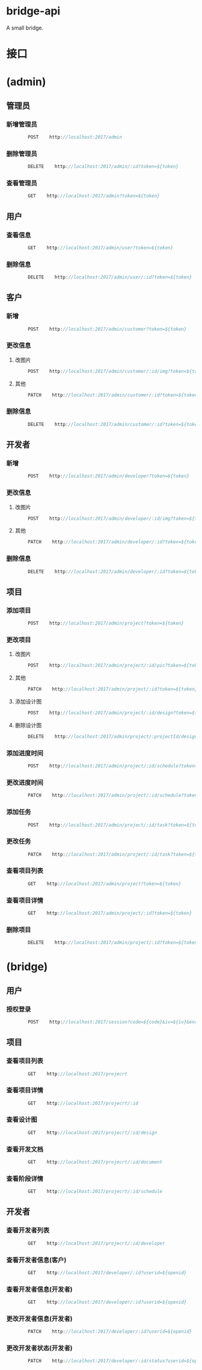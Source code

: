 # bridge-api
A small bridge.

# 接口

# (admin)
## 管理员
### 新增管理员
```js
		POST    http://localhost:2017/admin
```
### 删除管理员
```js
		DELETE    http://localhost:2017/admin/:id?token=${token}
```
### 查看管理员
```js
		GET    http://localhost:2017/admin?token=${token}
```
## 用户
### 查看信息
```js
		GET    http://localhost:2017/admin/user?token=${token}
```
### 删除信息
```js
		DELETE    http://localhost:2017/admin/user/:id?token=${token}
```
## 客户
### 新增
```js
		POST    http://localhost:2017/admin/customer?token=${token}
```
### 更改信息
1. 改图片
```js
		POST    http://localhost:2017/admin/customer/:id/img?token=${token}
```
2. 其他
```js
		PATCH    http://localhost:2017/admin/customer/:id?token=${token}
```
### 删除信息
```js
		DELETE    http://localhost:2017/admin/customer/:id?token=${token}
```
## 开发者
### 新增
```js
		POST    http://localhost:2017/admin/developer?token=${token}
```
### 更改信息
1. 改图片
```js
		POST    http://localhost:2017/admin/developer/:id/img?token=${token}
```
2. 其他
```js
		PATCH    http://localhost:2017/admin/developer/:id?token=${token}
```
### 删除信息
```js
		DELETE    http://localhost:2017/admin/developer/:id?token=${token}
```
## 项目
### 添加项目
```js
		POST    http://localhost:2017/admin/project?token=${token}
```
### 更改项目
1. 改图片
```js
		POST    http://localhost:2017/admin/project/:id/pic?token=${token}
```
2. 其他
```js
		PATCH    http://localhost:2017/admin/project/:id?token=${token}
```
3. 添加设计图
```js
		POST    http://localhost:2017/admin/project/:id/design?token=${token}
```
4. 删除设计图
```js
		DELETE    http://localhost:2017/admin/project/:projectId/design/:designId?token=${token}
```
### 添加进度时间
```js
		POST    http://localhost:2017/admin/project/:id/schedule?token=${token}
```
### 更改进度时间
```js
		PATCH    http://localhost:2017/admin/project/:id/schedule?token=${token}
```
### 添加任务
```js
		POST    http://localhost:2017/admin/project/:id/task?token=${token}
```
### 更改任务
```js
		PATCH    http://localhost:2017/admin/project/:id/task?token=${token}
```
### 查看项目列表
```js
		GET    http://localhost:2017/admin/project?token=${token}
```
### 查看项目详情
```js
		GET    http://localhost:2017/admin/project/:id?token=${token}
```
### 删除项目
```js
		DELETE    http://localhost:2017/admin/project/:id?token=${token}
```



# (bridge)
## 用户
### 授权登录
```js
		POST    http://localhost:2017/session?code=${code}&iv=${iv}&encryptedData=${encryptedData}
```
## 项目
### 查看项目列表
```js
		GET    http://localhost:2017/projecrt
```
### 查看项目详情
```js
		GET    http://localhost:2017/projecrt/:id
```
### 查看设计图
```js
		GET    http://localhost:2017/projecrt/:id/design
```
### 查看开发文档
```js
		GET    http://localhost:2017/projecrt/:id/document
```
### 查看阶段详情
```js
		GET    http://localhost:2017/projecrt/:id/schedule
```
## 开发者
### 查看开发者列表
```js
		GET    http://localhost:2017/projecrt/:id/developer
```
### 查看开发者信息(客户)
```js
		GET    http://localhost:2017/developer/:id?userid=${openid}
```
### 查看开发者信息(开发者)
```js
		GET    http://localhost:2017/developer/:id?userid=${openid}
```
### 更改开发者信息(开发者)
```js
		PATCH    http://localhost:2017/developer/:id?userid=${openid}
```
### 更改开发者状态(开发者)
```js
		PATCH    http://localhost:2017/developer/:id/status?userid=${openid}
```